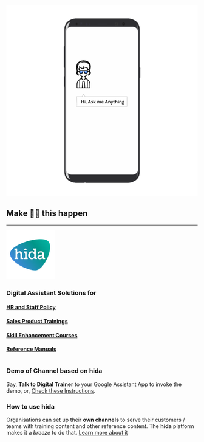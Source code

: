 
![phone image](images/ama.png)
## Make ☝🏾 this happen
---
![hida](images/hida-128x128.png)
### Digital Assistant Solutions for

#### [HR and Staff Policy](./hr.html)
#### [Sales Product Trainings](./sales.html)
#### [Skill Enhancement Courses](./skill.html)
#### [Reference Manuals](./manuals.html)
#   

### Demo of Channel based on hida
Say, **Talk to Digital Trainer** to your Google Assistant App to invoke the demo, or, [Check these Instructions](./demo.html).

### How to use hida
Organisations can set up their **own channels** to serve their customers / teams with training content and other reference content. The **hida** platform makes it a *breeze* to do that. [Learn more about it](./hida-overview.html)
